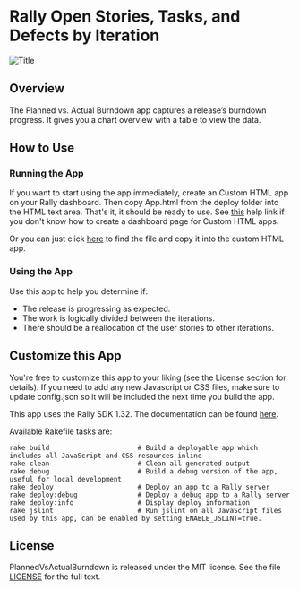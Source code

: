 Rally Open Stories, Tasks, and Defects by Iteration
======================

![Title](https://raw.github.com/RallyApps/PlannedVsActualBurndown/master/screenshots/title-screenshot.png)

## Overview

The Planned vs. Actual Burndown app captures a release’s burndown progress. It gives you a chart overview with a table to view the data. 

## How to Use

### Running the App

If you want to start using the app immediately, create an Custom HTML app on your Rally dashboard. Then copy App.html from the deploy folder into the HTML text area. That's it, it should be ready to use. See [this](http://www.rallydev.com/help/use_apps#create) help link if you don't know how to create a dashboard page for Custom HTML apps.

Or you can just click [here](https://raw.github.com/RallyApps/PlannedVsActualBurndown/master/deploy/App.html) to find the file and copy it into the custom HTML app.

### Using the App

Use this app to help you determine if:

* The release is progressing as expected.
* The work is logically divided between the iterations.
* There should be a reallocation of the user stories to other iterations.

## Customize this App

You're free to customize this app to your liking (see the License section for details). If you need to add any new Javascript or CSS files, make sure to update config.json so it will be included the next time you build the app.

This app uses the Rally SDK 1.32. The documentation can be found [here](http://developer.rallydev.com/help/app-sdk).

Available Rakefile tasks are:

    rake build                      # Build a deployable app which includes all JavaScript and CSS resources inline
    rake clean                      # Clean all generated output
    rake debug                      # Build a debug version of the app, useful for local development
    rake deploy                     # Deploy an app to a Rally server
    rake deploy:debug               # Deploy a debug app to a Rally server
    rake deploy:info                # Display deploy information
    rake jslint                     # Run jslint on all JavaScript files used by this app, can be enabled by setting ENABLE_JSLINT=true.

## License

PlannedVsActualBurndown is released under the MIT license.  See the file [LICENSE](https://raw.github.com/RallyApps/PlannedVsActualBurndown/master/LICENSE) for the full text.